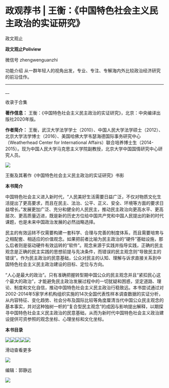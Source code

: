 

#  政观荐书 | 王衡：《中国特色社会主义民主政治的实证研究》

政文观止  

**政文观止Poliview** 

微信号 zhengwenguanzhi

功能介绍 从一群年轻人的视角出发，专业、专注、专解海内外比较政治经济研究的前沿佳作。

____

__

收录于合集

**著作信息：** 王衡：《中国特色社会主义民主政治的实证研究》，北京：中央编译出版社2020年版。

  

 **作者简介：**
王衡，武汉大学法学学士（2010）、中国人民大学法学硕士（2012）、北京大学法学博士（2016）、美国哈佛大学韦瑟海德国际事务研究中心（Weatherhead
Center for International
Affairs）联合培养博士生（2014-2015）。现为中国人民大学马克思主义学院副教授，北京大学中国国情研究中心研究人员。

  

![](images/262/2.png)

王衡及其著作《中国特色社会主义民主政治的实证研究》书影

  
  

  

  

  

 **本书简介**

  

中国特色社会主义进入新时代，“人民美好生活需要日益广泛，不仅对物质文化生活提出了更高要求，而且在民主、法治、公平、正义、安全、环境等方面的要求日益增长。”发展更加广泛、充分和健全的人民民主，推动民主政治向更高水平、更高层次、更高质量迈进，既是新的历史方位给中国共产党和中国人民提出的新的时代课题，也是未来中国政治发展的必然战略选择。

  

民主的有效运转不仅需要构建一套科学、合理与完善的制度体系，而且需要培育与之相配套、相适应的价值观念。如果把前者比喻为民主政治的“硬件”基础设施，那么后者则是驱动硬件有效运转的“软件”。观念来源于实践并指导实践，正确的民主观念是正确的民主实践的思想前提与先决条件，而错误的民主观念则“导致民主的错误”。作为民主政治的民意基础，公众对民主的认知、理解与诉求直接关系到中国特色社会主义民主政治建设的目标、定位与方向。  

  

“人心是最大的政治”。只有准确把握转型期中国公众的民主观念并且“紧扣民心这个最大的政治”，才能避免民主政治发展过程中的一切犹疑和困惑，坚定道路、理论、制度和文化自信，推动中国特色社会主义民主政治行稳致远。本书尝试通过对2002-2014年5家学术机构组织实施的14次全国代表性样本调查数据的实证分析，从内容特征、变化趋势、社会分布及国际比较等角度厘清当代中国公众民主观念的基本事实，并对这种独树一帜的“复合型民主观念”的成因与影响提出解释，以期探寻中国特色社会主义民主政治的民意基础，从而为新时代中国特色社会主义政治建设提供可资参照的观念坐标、心理坐标和文化坐标。

  

  

 **本书目录**

  
![](images/262/3.png)![](images/262/4.png)![](images/262/5.png)![](images/262/6.png)![](images/262/7.svg)

滑动查看更多

![](images/262/8.svg)

  

编辑：郭静远

  

![](images/262/9.jpeg)

  

